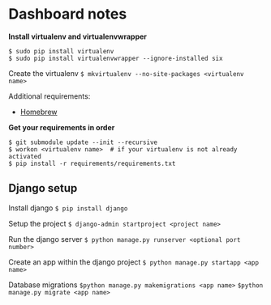 # Dashboard notes
**Install virtualenv and virtualenvwrapper**

    $ sudo pip install virtualenv
    $ sudo pip install virtualenvwrapper --ignore-installed six

Create the virtualenv
`$ mkvirtualenv --no-site-packages <virtualenv name>`

Additional requirements:
 - [Homebrew](https://brew.sh/)

**Get your requirements in order**
```
$ git submodule update --init --recursive
$ workon <virtualenv name>  # if your virtualenv is not already activated
$ pip install -r requirements/requirements.txt
```
## Django setup

Install django
`$ pip install django`

Setup the project
`$ django-admin startproject <project name>`

Run the django server
`$ python manage.py runserver <optional port number>`

Create an app within the django project
`$ python manage.py startapp <app name>`

Database migrations
`$python manage.py makemigrations <app name>`
`$python manage.py migrate <app name>`